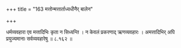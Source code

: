 +++
title = "163 मत्तोन्मत्तार्ताध्यधीनैर् बालेन"

+++

धर्मव्यवहारा एव मत्तादिभिः कृता न सिध्यन्ति । न केवलं प्रकरणाद् ऋणव्यवहारः । अमत्तादिभिर् अपि प्रयुज्यमानाः सर्वव्यवहारेषु ॥ ८.१६२ ॥